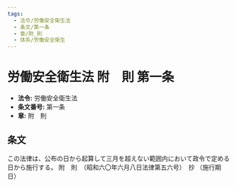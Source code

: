 ```yaml
---
tags:
  - 法令/労働安全衛生法
  - 条文/第一条
  - 章/附_則
  - 体系/労働安全衛生
---
```

# 労働安全衛生法 附　則 第一条

- **法令:** 労働安全衛生法
- **条文番号:** 第一条
- **章:** 附　則

## 条文
この法律は、公布の日から起算して三月を超えない範囲内において政令で定める日から施行する。
附　則　（昭和六〇年六月八日法律第五六号）　抄
（施行期日）

